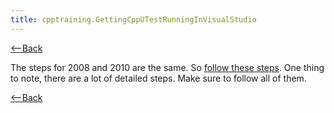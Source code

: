 ```yaml
---
title: cpptraining.GettingCppUTestRunningInVisualStudio
---
```

[<--Back](CppTraining#gettingfirsttestrunningvisualstudio)

The steps for 2008 and 2010 are the same. So [follow these steps](cpptraining.cpputest.vs2008). One thing to note, there are a lot of detailed steps. Make sure to follow all of them.

[<--Back](CppTraining#gettingfirsttestrunningvisualstudio)
